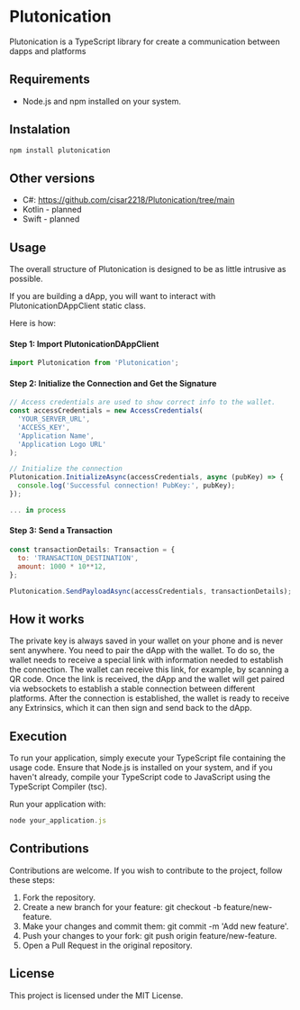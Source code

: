 # Plutonication

Plutonication is a TypeScript library for create a communication between dapps and platforms


## Requirements

- Node.js and npm installed on your system.


## Instalation

```javascript
npm install plutonication

```

## Other versions
- C#:  https://github.com/cisar2218/Plutonication/tree/main
- Kotlin - planned
- Swift - planned

## Usage
The overall structure of Plutonication is designed to be as little intrusive as possible.

If you are building a dApp, you will want to interact with PlutonicationDAppClient static class.

Here is how:

#### Step 1: Import PlutonicationDAppClient
```javascript
import Plutonication from 'Plutonication';
```

#### Step 2: Initialize the Connection and Get the Signature
```javascript
// Access credentials are used to show correct info to the wallet.
const accessCredentials = new AccessCredentials(
  'YOUR_SERVER_URL',
  'ACCESS_KEY',
  'Application Name',
  'Application Logo URL'
);

// Initialize the connection
Plutonication.InitializeAsync(accessCredentials, async (pubKey) => {
  console.log('Successful connection! PubKey:', pubKey);
});

... in process

```

#### Step 3: Send a Transaction
```javascript
const transactionDetails: Transaction = {
  to: 'TRANSACTION_DESTINATION',
  amount: 1000 * 10**12,
};

Plutonication.SendPayloadAsync(accessCredentials, transactionDetails);

```

## How it works

The private key is always saved in your wallet on your phone and is never sent anywhere. You need to pair the dApp with the wallet. To do so, the wallet needs to receive a special link with information needed to establish the connection. The wallet can receive this link, for example, by scanning a QR code. Once the link is received, the dApp and the wallet will get paired via websockets to establish a stable connection between different platforms. After the connection is established, the wallet is ready to receive any Extrinsics, which it can then sign and send back to the dApp.

## Execution
To run your application, simply execute your TypeScript file containing the usage code. Ensure that Node.js is installed on your system, and if you haven't already, compile your TypeScript code to JavaScript using the TypeScript Compiler (tsc).

Run your application with:
```javascript
node your_application.js
```

## Contributions
Contributions are welcome. If you wish to contribute to the project, follow these steps:

1. Fork the repository.
2. Create a new branch for your feature: git checkout -b feature/new-feature.
3. Make your changes and commit them: git commit -m 'Add new feature'.
4. Push your changes to your fork: git push origin feature/new-feature.
5. Open a Pull Request in the original repository.

## License
This project is licensed under the MIT License. 